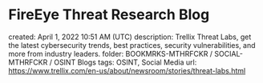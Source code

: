 # FireEye Threat Research Blog

created: April 1, 2022 10:51 AM (UTC)
description: Trellix Threat Labs, get the latest cybersecurity trends, best practices, security vulnerabilities, and more from industry leaders.
folder: BOOKMRKS-MTHRFCKR / SOCIAL-MTHRFCKR / OSINT Blogs
tags: OSINT, Social Media
url: https://www.trellix.com/en-us/about/newsroom/stories/threat-labs.html